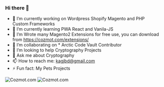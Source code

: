 ### Hi there 👋

<!--
**kabeersdev/kabeersdev** is a ✨ _special_ ✨ repository because its `README.md` (this file) appears on your GitHub profile.

Here are some ideas to get you started:

- 🔭 I’m currently working on ...
- 🌱 I’m currently learning ...
- 👯 I’m looking to collaborate on ...
- 🤔 I’m looking for help with ...
- 💬 Ask me about ...
- 📫 How to reach me: ...
- 😄 Pronouns: ...
- ⚡ Fun fact: ...
-->

<!--
*zaheercena/zaheercena* is a ✨ special ✨ repository because its README.md (this file) appears on your GitHub profile.

Here are some ideas to get you started:
-->
- 🔭 I’m currently working on Wordpress Shopify Magento and PHP Custom Frameworks
- 🌱 I’m currently learning PWA React and Vanila-JS
- 🌱 I’m Wrote many Magento2 Extensions for free use, you can download from https://cozmot.com/extensions/
- 👯 I’m collaborating on * Arctic Code Vault Contributor
- 🤔 I’m looking to help Cryptography Projects
- 💬 Ask me about Cryptography
- 📫 How to reach me: kagjbd@gmail.com
- ⚡ Fun fact: My Pets Projects
<img src="https://cdn.shopify.com/s/files/1/0506/7780/9323/files/Cozmot_Inc_Trifold_Brochure-2.jpg?v=1612249574" alt="Cozmot.com" id="brochure" data-height-percentage="54" data-actual-width="1628" data-actual-height="1063">
<img src="https://cdn.shopify.com/s/files/1/0506/7780/9323/files/Cozmot_Inc_Trifold_Brochure-1.jpg?v=1612292082" alt="Cozmot.com" id="brochure" data-height-percentage="54" data-actual-width="1628" data-actual-height="1063">
